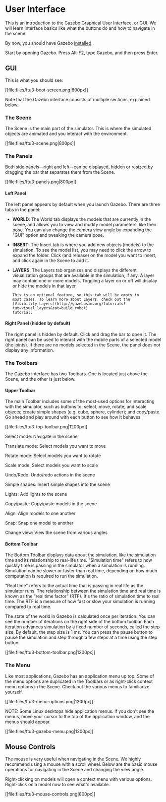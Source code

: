 # User Interface

This is an introduction to the Gazebo Graphical User Interface, or GUI. We will learn interface basics like what the buttons do and how to navigate in the scene. 

By now, you should have Gazebo [installed](http://gazebosim.org/tutorialsnew?cat=guided_b&tut=guided_b1&branch=ftu2). 

Start by opening Gazebo. Press Alt-F2, type Gazebo, and then press Enter. 

## GUI

This is what you should see:

[[file:files/ftu3-boot-screen.png|800px]]

Note that the Gazebo interface consists of multiple sections, explained below. 

### The Scene

The Scene is the main part of the simulator. This is where the simulated
objects are animated and you interact with the environment. 

[[file:files/ftu3-scene.png|800px]]

### The Panels

Both side panels—right and left—can be displayed, hidden or resized by dragging
the bar that separates them from the Scene.

[[file:files/ftu3-panels.png|800px]]

#### Left Panel

The left panel appears by default when you launch Gazebo. There are three tabs
in the panel:

* **WORLD**: The World tab displays the models that are currently in the
  scene, and allows you to view and modify model parameters, like their
  pose. You can also change the camera view angle by expanding the
  "GUI" option and tweaking the camera pose. 

* **INSERT**: The Insert tab is where you add new objects (models) to the
  simulation. To see the model list, you may need to click the arrow to expand the 
  folder. Click (and release) on the model you want to insert, and click
  again in the Scene to add it. 


* **LAYERS**: The Layers tab organizes and displays the different
  visualization groups that are available in the simulation, if any. A layer
  may contain one or more models. Toggling a layer on or off will display
  or hide the models in that layer. 
  
      This is an optional feature, so this tab will be empty in
      most cases. To learn more about Layers, check out the 
      [Visibility Layers](http://gazebosim.org/tutorials?tut=visual_layers&cat=build_robot) 
      tutorial. 

#### Right Panel (hidden by default)

The right panel is hidden by default. Click and drag the bar to open it. The right panel can 
be used to interact with the mobile parts of a selected model (the joints). If there are no 
models selected in the Scene, the panel does not display any information.

### The Toolbars

The Gazebo interface has two Toolbars. One is located just above the Scene, and
the other is just below.

#### Upper Toolbar

The main Toolbar includes some of the most-used options for interacting with
the simulator, such as buttons to: select, move, rotate, and scale objects;
create simple shapes (e.g. cube, sphere, cylinder); and copy/paste. Go ahead and play 
around with each button to see how it behaves.

[[file:files/ftu3-top-toolbar.png|1200px]]

Select mode: Navigate in the scene

Translate mode: Select models you want to move

Rotate mode: Select models you want to rotate 

Scale mode: Select models you want to scale

Undo/Redo: Undo/redo actions in the scene

Simple shapes: Insert simple shapes into the scene

Lights: Add lights to the scene

Copy/paste: Copy/paste models in the scene

Align: Align models to one another

Snap: Snap one model to another

Change view: View the scene from various angles


#### Bottom Toolbar

The Bottom Toolbar displays data about the simulation, like the simulation time
and its relationship to real-life time. "Simulation time" refers to how quickly
time is passing in the simulator when a simulation is running.  Simulation can
be slower or faster than real time, depending on how much computation is
required to run the simulation. 

"Real time" refers to the actual time that is passing in real life as the
simulator runs. The relationship between the simulation time and real time is
known as the "real time factor" (RTF). It's the ratio of simulation time to real
time. The RTF is a measure of how fast or slow your simulation is running
compared to real time. 

The state of the world in Gazebo is calculated once per iteration. You can
see the number of iterations on the right side of the bottom toolbar. Each
iteration advances simulation by a fixed number of seconds, called the step
size. By default, the step size is 1 ms. You can press
the pause button to pause the simulation and step through a few steps at
a time using the step button.

[[file:files/ftu3-bottom-toolbar.png|1200px]]

### The Menu 

Like most applications, Gazebo has an application menu up top. Some of the menu
options are duplicated in the Toolbars or as right-click context menu options
in the Scene. Check out the various menus to familiarize yourself. 

[[file:files/ftu3-menu-options.png|1200px]]

NOTE: Some Linux desktops hide application menus. If you don't see the
menus, move your cursor to the top of the application window, and the menus
should appear. 

[[file:files/ftu3-gazebo-menu.png|1200px]]

## Mouse Controls

The mouse is very useful when navigating in the Scene. We highly recommend
using a mouse with a scroll wheel.  Below are the basic mouse operations for
navigating in the Scene and changing the view angle.

Right-clicking on models will open a context menu with various options.
Right-click on a model now to see what's available. 


[[file:files/ftu3-mouse-controls.png|800px]]
